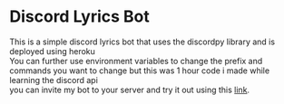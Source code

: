 # Discord Lyrics Bot
This is a simple discord lyrics bot that uses the discordpy library and is deployed using heroku  
You can further use environment variables to change the prefix and commands you want to change but this was 1 hour code i made while learning the discord api   
you can invite my bot to your server and try it out using this [link](https://discord.com/api/oauth2/authorize?client_id=894559011385536552&permissions=377957260288&scope=bot).
